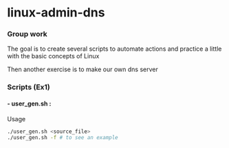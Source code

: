 # linux-admin-dns

### Group work

The goal is to create several scripts to automate actions and practice a little with the basic concepts of Linux

Then another exercise is to make our own dns server

### Scripts (Ex1)

#### - user_gen.sh :

Usage
```bash
./user_gen.sh <source_file>
./user_gen.sh -f # to see an example
```
